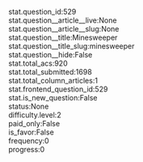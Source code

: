 stat.question_id:529  
stat.question__article__live:None  
stat.question__article__slug:None  
stat.question__title:Minesweeper  
stat.question__title_slug:minesweeper  
stat.question__hide:False  
stat.total_acs:920  
stat.total_submitted:1698  
stat.total_column_articles:1  
stat.frontend_question_id:529  
stat.is_new_question:False  
status:None  
difficulty.level:2  
paid_only:False  
is_favor:False  
frequency:0  
progress:0  
